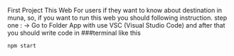 First Project
This Web For users if they want to know about destination in muna,
so, if you want to run this web you should following instruction.
step one :
-> Go to Folder App with use VSC (Visual Studio Code) and after that you should write code in ###terminal like this
```
npm start
```
